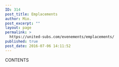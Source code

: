 ```yaml
---
ID: 314
post_title: Emplacements
author: Mio.
post_excerpt: ""
layout: page
permalink: >
  https://united-subs.com/evenements/emplacements/
published: true
post_date: 2016-07-06 14:11:52
---
```

CONTENTS